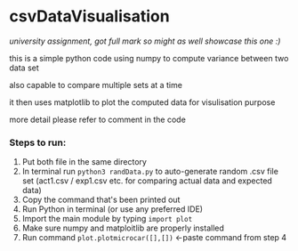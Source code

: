 # csvDataVisualisation
*university assignment, got full mark so might as well showcase this one :)*

this is a simple python code using numpy to compute variance between two data set

also capable to compare multiple sets at a time

it then uses matplotlib to plot the computed data for visulisation purpose

more detail please refer to comment in the code

### Steps to run:
1. Put both file in the same directory
2. In terminal run `python3 randData.py` to auto-generate random .csv file set
   (act1.csv / exp1.csv etc. for comparing actual data and expected data)
3. Copy the command that's been printed out
4. Run Python in terminal (or use any preferred IDE)
5. Import the main module by typing `import plot`
6. Make sure numpy and matploitlib are properly installed
7. Run command `plot.plotmicrocar([],[])` <-paste command from step 4
